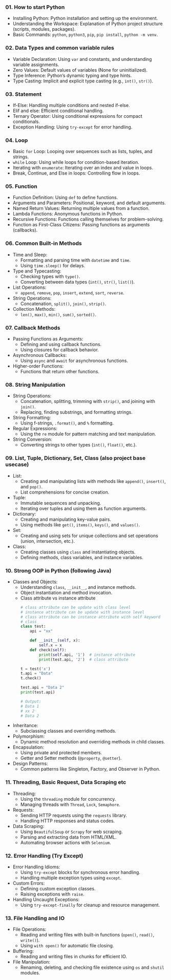 ### 01. How to start Python
- Installing Python: Python installation and setting up the environment.
- Understanding the Workspace: Explanation of Python project structure (scripts, modules, packages).
- Basic Commands: `python`, `python3`, `pip`, `pip install`, `python -m venv`.

### 02. Data Types and common variable rules
- Variable Declaration: Using `var` and constants, and understanding variable assignments.
- Zero Values: Default values of variables (None for uninitialized).
- Type Inference: Python’s dynamic typing and type hints.
- Type Casting: Implicit and explicit type casting (e.g., `int()`, `str()`).

### 03. Statement
- If-Else: Handling multiple conditions and nested if-else.
- Elif and else: Efficient conditional handling.
- Ternary Operator: Using conditional expressions for compact conditionals.
- Exception Handling: Using `try-except` for error handling.

### 04. Loop
- Basic `for` Loop: Looping over sequences such as lists, tuples, and strings.
- `while` Loop: Using while loops for condition-based iteration.
- Iterating with `enumerate`: Iterating over an index and value in loops.
- Break, Continue, and Else in loops: Controlling flow in loops.

### 05. Function
- Function Definition: Using `def` to define functions.
- Arguments and Parameters: Positional, keyword, and default arguments.
- Named Return Values: Returning multiple values from a function.
- Lambda Functions: Anonymous functions in Python.
- Recursive Functions: Functions calling themselves for problem-solving.
- Function as First-Class Citizens: Passing functions as arguments (callbacks).

### 06. Common Built-in Methods
- Time and Sleep:
  - Formatting and parsing time with `datetime` and `time`.
  - Using `time.sleep()` for delays.
- Type and Typecasting:
  - Checking types with `type()`.
  - Converting between data types (`int()`, `str()`, `list()`).
- List Operations:
  - `append`, `remove`, `pop`, `insert`, `extend`, `sort`, `reverse`.
- String Operations:
  - Concatenation, `split()`, `join()`, `strip()`.
- Collection Methods:
  - `len()`, `max()`, `min()`, `sum()`, `sorted()`.

### 07. Callback Methods
- Passing Functions as Arguments:
  - Defining and using callback functions.
  - Using closures for callback behavior.
- Asynchronous Callbacks:
  - Using `async` and `await` for asynchronous functions.
- Higher-order Functions:
  - Functions that return other functions.

### 08. String Manipulation
- String Operations:
  - Concatenation, splitting, trimming with `strip()`, and joining with `join()`.
  - Replacing, finding substrings, and formatting strings.
- String Formatting:
  - Using f-strings, `.format()`, and `%` formatting.
- Regular Expressions:
  - Using the `re` module for pattern matching and text manipulation.
- String Conversion:
  - Converting strings to other types (`int()`, `float()`, etc.).

### 09. List, Tuple, Dictionary, Set, Class (also project base usecase)
- List:
  - Creating and manipulating lists with methods like `append()`, `insert()`, and `pop()`.
  - List comprehensions for concise creation.
- Tuple:
  - Immutable sequences and unpacking.
  - Iterating over tuples and using them as function arguments.
- Dictionary:
  - Creating and manipulating key-value pairs.
  - Using methods like `get()`, `items()`, `keys()`, and `values()`.
- Set:
  - Creating and using sets for unique collections and set operations (union, intersection, etc.).
- Class:
  - Creating classes using `class` and instantiating objects.
  - Defining methods, class variables, and instance variables.

### 10. Strong OOP in Python (following Java)
- Classes and Objects:
  - Understanding `class`, `__init__`, and instance methods.
  - Object instantiation and method invocation.
  - Class attribute vs instance attribute
    ```py
    # class attribute can be update with class level
    # instance attribute can be update with instance level
    # class attribute can be instance attribute with self keyword
    # class
    class test:
        api = "xx"
    
        def __init__(self, x):
            self.x = x
        def check(self):
            print(self.api, '1')  # instance attribute
            print(test.api, '2')  # class attribute
    
    t = test('x')
    t.api = "Data"
    t.check()
    
    test.api = "Data 2"
    print(test.api)
    
    # Output:
    # Data 1
    # xx 2
    # Data 2
    ```
- Inheritance:
  - Subclassing classes and overriding methods.
- Polymorphism:
  - Dynamic method resolution and overriding methods in child classes.
- Encapsulation:
  - Using private and protected members.
  - Getter and Setter methods (`@property`, `@setter`).
- Design Patterns:
  - Common patterns like Singleton, Factory, and Observer in Python.

### 11. Threading, Basic Request, Data Scraping etc
- Threading:
  - Using the `threading` module for concurrency.
  - Managing threads with `Thread`, `Lock`, `Semaphore`.
- Requests:
  - Sending HTTP requests using the `requests` library.
  - Handling HTTP responses and status codes.
- Data Scraping:
  - Using `BeautifulSoup` or `Scrapy` for web scraping.
  - Parsing and extracting data from HTML/XML.
  - Automating browser actions with `Selenium`.

### 12. Error Handling (Try Except)
- Error Handling Idioms:
  - Using `try-except` blocks for synchronous error handling.
  - Handling multiple exception types using `except`.
- Custom Errors:
  - Defining custom exception classes.
  - Raising exceptions with `raise`.
- Handling Uncaught Exceptions:
  - Using `try-except-finally` for cleanup and resource management.

### 13. File Handling and IO
- File Operations:
  - Reading and writing files with built-in functions (`open()`, `read()`, `write()`).
  - Using `with open()` for automatic file closing.
- Buffering:
  - Reading and writing files in chunks for efficient IO.
- File Manipulation:
  - Renaming, deleting, and checking file existence using `os` and `shutil` modules.
